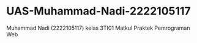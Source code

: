 # UAS-Muhammad-Nadi-2222105117

Muhammad Nadi (2222105117)
kelas 3TI01
Matkul Praktek Pemrograman Web
